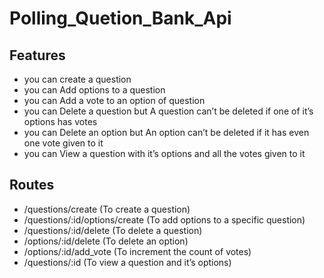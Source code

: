# Polling_Quetion_Bank_Api
## Features
- you can create a question 
- you can Add options to a question
- you can Add a vote to an option of question
- you can Delete a question but A question can’t be deleted if one of it’s options has votes
- you can Delete an option but An option can’t be deleted if it has even one vote given to it
- you can View a question with it’s options and all the votes given to it
## Routes
- /questions/create (To create a question)
- /questions/:id/options/create (To add options to a specific question)
- /questions/:id/delete (To delete a question)
- /options/:id/delete (To delete an option)
- /options/:id/add_vote (To increment the count of votes)
- /questions/:id (To view a question and it’s options)
